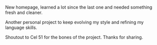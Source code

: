 New homepage, learned a lot since the last one and needed something fresh and cleaner. 

Another personal project to keep evolving my style and refining my language skills.

Shoutout to Cel 51 for the bones of the project. Thanks for sharing.